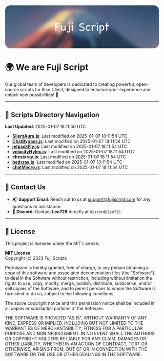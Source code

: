 ![Banner](.github/b.webp)

# 🌍 **We are Fuji Script**

Our global team of developers is dedicated to creating powerful, open-source scripts for Rise Client, designed to enhance your experience and unlock new possibilities! 🌟

---
<!-- SCRIPTS_NAVIGATION_START -->
## 📂 **Scripts Directory Navigation**

**Last Updated**: 2025-01-07 18:11:56 UTC

- **[SilentAura.js](scripts/SilentAura.js)**: Last modified on 2025-01-07 18:11:54 UTC
- **[ChatBypass.js](scripts/ChatBypass.js)**: Last modified on 2025-01-07 18:11:54 UTC
- **[jetpackFly.js](scripts/jetpackFly.js)**: Last modified on 2025-01-07 18:11:54 UTC
- **[velocityHylex.js](scripts/velocityHylex.js)**: Last modified on 2025-01-07 18:11:54 UTC
- **[chestxray.js](scripts/chestxray.js)**: Last modified on 2025-01-07 18:11:54 UTC
- **[bedxray.js](scripts/bedxray.js)**: Last modified on 2025-01-07 18:11:54 UTC
- **[chatMacro.js](scripts/chatMacro.js)**: Last modified on 2025-01-07 18:11:54 UTC

<!-- SCRIPTS_NAVIGATION_END -->

---

## 💬 **Contact Us**  
- 📬 **Support Email**: Reach out to us at [support@fujiscript.com](mailto:support@fujiscript.com) for any questions or assistance.  
- 💬 **Discord**: Contact **Leo728** directly at `Discord@leo728`.

---

## 📜 **License**

This project is licensed under the MIT License.  

**MIT License**  
Copyright (c) 2023 Fuji Scripts  

Permission is hereby granted, free of charge, to any person obtaining a copy of this software and associated documentation files (the "Software"), to deal in the Software without restriction, including without limitation the rights to use, copy, modify, merge, publish, distribute, sublicense, and/or sell copies of the Software, and to permit persons to whom the Software is furnished to do so, subject to the following conditions:  

The above copyright notice and this permission notice shall be included in all copies or substantial portions of the Software.  

THE SOFTWARE IS PROVIDED "AS IS", WITHOUT WARRANTY OF ANY KIND, EXPRESS OR IMPLIED, INCLUDING BUT NOT LIMITED TO THE WARRANTIES OF MERCHANTABILITY, FITNESS FOR A PARTICULAR PURPOSE AND NONINFRINGEMENT. IN NO EVENT SHALL THE AUTHORS OR COPYRIGHT HOLDERS BE LIABLE FOR ANY CLAIM, DAMAGES OR OTHER LIABILITY, WHETHER IN AN ACTION OF CONTRACT, TORT OR OTHERWISE, ARISING FROM, OUT OF OR IN CONNECTION WITH THE SOFTWARE OR THE USE OR OTHER DEALINGS IN THE SOFTWARE.  
